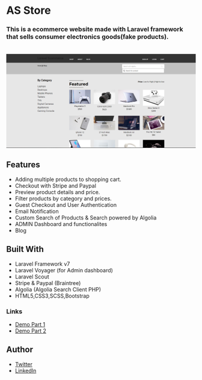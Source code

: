 # AS Store

### This is a ecommerce website made with Laravel framework that sells consumer electronics goods(fake products).<br/><br/>
<img src="/public/images/products.png" />

## Features
- Adding multiple products to shopping cart.
- Checkout with Stripe and Paypal
- Preview product details and price.
- Filter products by category and prices.
- Guest Checkout and User Authentication
- Email Notification
- Custom Search of Products & Search powered by Algolia
- ADMIN Dashboard and functionalites
- Blog 

## Built With
- Laravel Framework v7
- Laravel Voyager (for Admin dashboard)
- Laravel Scout
- Stripe & Paypal (Braintree)
- Algolia (Algolia Search Client PHP)
- HTML5,CSS3,SCSS,Bootstrap

### Links
- [Demo Part 1](https://youtu.be/kEJXAN5LzNg)
- [Demo Part 2](https://youtu.be/QGxAdIOj5kI)


## Author
- [Twitter](https://twitter.com/albert_sigsbert)
- [LinkedIn](https://www.linkedin.com/in/albertsigsbert/)


